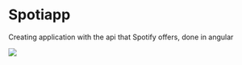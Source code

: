 # Spotiapp

Creating application with the api that Spotify offers, done in angular

<img src="https://media.giphy.com/media/l6zpVck39KRAZSLkNY/giphy.gif">
